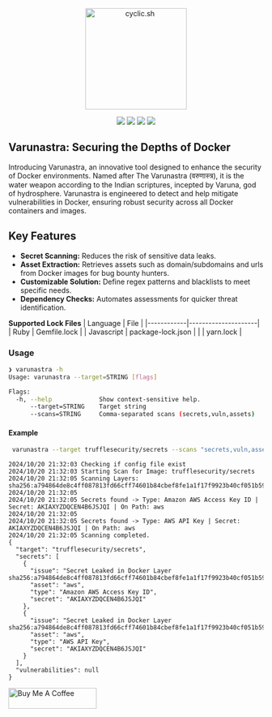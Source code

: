<p align="center">
  <a href="https://cyclic.sh/">
    <img src="https://devanghacks.in/varunastra/croped_logo.png" alt="cyclic.sh" width="200">
  </a>
  <br>
</p>
<p align="center">
<a href="https://www.gnu.org/licenses/gpl-3.0.en.html/"><img src="https://img.shields.io/badge/license-GPL_3.0-_red.svg"></a>
<a href="https://goreportcard.com/badge/github.com/Devang-Solanki/Varunastra"><img src="https://goreportcard.com/badge/github.com/Devang-Solanki/Varunastra"></a>
<a href="https://go.dev/blog/go1.22.5"><img src="https://img.shields.io/github/go-mod/go-version/Devang-Solanki/Varunastra"></a>
<a href="https://twitter.com/devangsolankii"><img src="https://img.shields.io/twitter/follow/devangsolankii.svg?logo=twitter"></a>
</p>
<!-- <p align="center">
  <a href="#-installation">Installation</a> •
  <a href="#-usage">Usage</a> •
  <a href="#-todo">Todo</a> •
  <a href="#-how-to-contribute">Contribute</a> 
</p> -->


## Varunastra: Securing the Depths of Docker

Introducing Varunastra, an innovative tool designed to enhance the security of Docker environments. Named after The Varunastra (वरुणास्त्र), it is the water weapon according to the Indian scriptures, incepted by Varuna, god of hydrosphere. Varunastra is engineered to detect and help mitigate vulnerabilities in Docker, ensuring robust security across all Docker containers and images.

## Key Features

- **Secret Scanning:** Reduces the risk of sensitive data leaks.
- **Asset Extraction:** Retrieves assets such as domain/subdomains and urls from Docker images for bug bounty hunters.
- **Customizable Solution:** Define regex patterns and blacklists to meet specific needs.
- **Dependency Checks:** Automates assessments for quicker threat identification.

**Supported Lock Files**
| Language   | File                |
|------------|---------------------|
| Ruby       | Gemfile.lock        |
| Javascript | package-lock.json   |
|            | yarn.lock           |


### Usage

```bash
❯ varunastra -h
Usage: varunastra --target=STRING [flags]

Flags:
  -h, --help             Show context-sensitive help.
      --target=STRING    Target string
      --scans=STRING     Comma-separated scans (secrets,vuln,assets)
```


#### Example 

```bash
 varunastra --target trufflesecurity/secrets --scans "secrets,vuln,assets"
```

```
2024/10/20 21:32:03 Checking if config file exist
2024/10/20 21:32:03 Starting Scan for Image: trufflesecurity/secrets
2024/10/20 21:32:05 Scanning Layers: sha256:a794864de8c4ff087813fd66cff74601b84cbef8fe1a1f17f9923b40cf051b59
2024/10/20 21:32:05
2024/10/20 21:32:05 Secrets found -> Type: Amazon AWS Access Key ID | Secret: AKIAXYZDQCEN4B6JSJQI | On Path: aws
2024/10/20 21:32:05
2024/10/20 21:32:05 Secrets found -> Type: AWS API Key | Secret: AKIAXYZDQCEN4B6JSJQI | On Path: aws
2024/10/20 21:32:05 Scanning completed.
{
  "target": "trufflesecurity/secrets",
  "secrets": [
    {
      "issue": "Secret Leaked in Docker Layer sha256:a794864de8c4ff087813fd66cff74601b84cbef8fe1a1f17f9923b40cf051b59",
      "asset": "aws",
      "type": "Amazon AWS Access Key ID",
      "secret": "AKIAXYZDQCEN4B6JSJQI"
    },
    {
      "issue": "Secret Leaked in Docker Layer sha256:a794864de8c4ff087813fd66cff74601b84cbef8fe1a1f17f9923b40cf051b59",
      "asset": "aws",
      "type": "AWS API Key",
      "secret": "AKIAXYZDQCEN4B6JSJQI"
    }
  ],
  "vulnerabilities": null
}
```

<a href="https://www.buymeacoffee.com/devangsolankii" target="_blank"><img src="https://cdn.buymeacoffee.com/buttons/default-orange.png" alt="Buy Me A Coffee" height="41" width="174" /></a>
